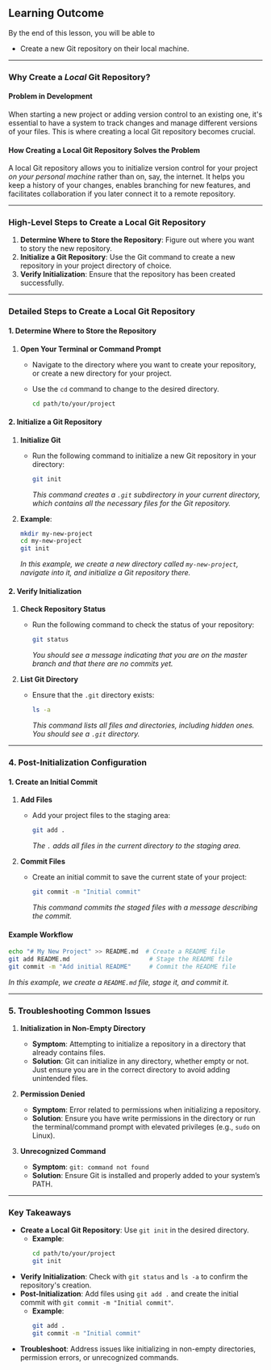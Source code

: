 ## Learning Outcome
By the end of this lesson, you will be able to 
- Create a new Git repository on their local machine.

---

### Why Create a *Local* Git Repository?

#### Problem in Development
When starting a new project or adding version control to an existing one, it's essential to have a system to track changes and manage different versions of your files. This is where creating a local Git repository becomes crucial.

#### How Creating a Local Git Repository Solves the Problem
A local Git repository allows you to initialize version control for your project *on your personal machine* rather than on, say, the internet. It helps you keep a history of your changes, enables branching for new features, and facilitates collaboration if you later connect it to a remote repository.

---

### High-Level Steps to Create a Local Git Repository

1. **Determine Where to Store the Repository**: Figure out where you want to story the new repository.
2. **Initialize a Git Repository**: Use the Git command to create a new repository in your project directory of choice.
3. **Verify Initialization**: Ensure that the repository has been created successfully.

---

### Detailed Steps to Create a Local Git Repository

#### 1. Determine Where to Store the Repository

1. **Open Your Terminal or Command Prompt**
   - Navigate to the directory where you want to create your repository, or create a new directory for your project.
   - Use the `cd` command to change to the desired directory.

     ```bash
     cd path/to/your/project
     ```
#### 2. Initialize a Git Repository

1. **Initialize Git**
   - Run the following command to initialize a new Git repository in your directory:

     ```bash
     git init
     ```

     *This command creates a `.git` subdirectory in your current directory, which contains all the necessary files for the Git repository.*

2. **Example**:
   ```bash
   mkdir my-new-project
   cd my-new-project
   git init
   ```

   *In this example, we create a new directory called `my-new-project`, navigate into it, and initialize a Git repository there.*

#### 2. Verify Initialization

1. **Check Repository Status**
   - Run the following command to check the status of your repository:

     ```bash
     git status
     ```

     *You should see a message indicating that you are on the master branch and that there are no commits yet.*

2. **List Git Directory**
   - Ensure that the `.git` directory exists:

     ```bash
     ls -a
     ```

     *This command lists all files and directories, including hidden ones. You should see a `.git` directory.*

---

### 4. Post-Initialization Configuration

#### 1. Create an Initial Commit

1. **Add Files**
   - Add your project files to the staging area:

     ```bash
     git add .
     ```

     *The `.` adds all files in the current directory to the staging area.*

2. **Commit Files**
   - Create an initial commit to save the current state of your project:

     ```bash
     git commit -m "Initial commit"
     ```

     *This command commits the staged files with a message describing the commit.*

#### Example Workflow
```bash
echo "# My New Project" >> README.md  # Create a README file
git add README.md                      # Stage the README file
git commit -m "Add initial README"     # Commit the README file
```
*In this example, we create a `README.md` file, stage it, and commit it.*

---

### 5. Troubleshooting Common Issues

1. **Initialization in Non-Empty Directory**
   - **Symptom**: Attempting to initialize a repository in a directory that already contains files.
   - **Solution**: Git can initialize in any directory, whether empty or not. Just ensure you are in the correct directory to avoid adding unintended files.

2. **Permission Denied**
   - **Symptom**: Error related to permissions when initializing a repository.
   - **Solution**: Ensure you have write permissions in the directory or run the terminal/command prompt with elevated privileges (e.g., `sudo` on Linux).

3. **Unrecognized Command**
   - **Symptom**: `git: command not found`
   - **Solution**: Ensure Git is installed and properly added to your system’s PATH.

---

### Key Takeaways

- **Create a Local Git Repository**: Use `git init` in the desired directory.
  - **Example**:
    ```bash
    cd path/to/your/project
    git init
    ```
- **Verify Initialization**: Check with `git status` and `ls -a` to confirm the repository's creation.
- **Post-Initialization**: Add files using `git add .` and create the initial commit with `git commit -m "Initial commit"`.
  - **Example**:
    ```bash
    git add .
    git commit -m "Initial commit"
    ```
- **Troubleshoot**: Address issues like initializing in non-empty directories, permission errors, or unrecognized commands.

